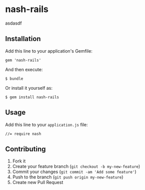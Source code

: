 # nash-rails

asdasdf

## Installation

Add this line to your application's Gemfile:

    gem 'nash-rails'

And then execute:

    $ bundle

Or install it yourself as:

    $ gem install nash-rails

## Usage

Add this line to your `application.js` file:

    //= require nash

## Contributing

1. Fork it
2. Create your feature branch (`git checkout -b my-new-feature`)
3. Commit your changes (`git commit -am 'Add some feature'`)
4. Push to the branch (`git push origin my-new-feature`)
5. Create new Pull Request
